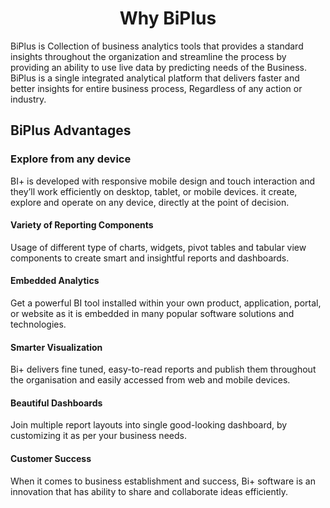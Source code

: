                           

<center><h1>Why BiPlus </h1></center> 



BiPlus is Collection of business analytics tools that provides a standard insights throughout the organization and streamline the process by providing an ability to use live data by predicting needs of the Business. BiPlus is a single integrated analytical platform that delivers faster and better insights for entire business process, Regardless of any action or industry.

## BiPlus Advantages

### Explore from any device

BI+ is developed with responsive mobile design and touch interaction and they’ll work efficiently on desktop, tablet, or mobile devices. it create, explore and operate on any device, directly at the point of decision.

#### Variety of Reporting Components

Usage of different type of charts, widgets, pivot tables and tabular view components to create smart and insightful reports and dashboards.

#### Embedded Analytics

Get a powerful BI tool installed within your own product, application, portal, or website as it is embedded in many popular software solutions and technologies.

#### Smarter Visualization

Bi+ delivers fine tuned, easy-to-read reports and publish them throughout the organisation and easily accessed from web and mobile devices.

#### Beautiful Dashboards

Join multiple report layouts into single good-looking dashboard, by customizing it as per your business needs.

#### Customer Success

When it comes to business establishment and success, Bi+ software is an innovation that has ability to share and collaborate ideas efficiently.

<!--stackedit_data:
eyJoaXN0b3J5IjpbLTQ3ODA4NTkzOSwtMTQwNTA5NzMxMCwxMj
UyOTE1MjE2LC0yNDE5MzcwNzMsODc2MTc1MTM3LDE4NDg4OTQ1
NjcsLTE2MjE0NjU4MDMsLTM3NzQ5OTMxLDE4ODg3ODczMzksMT
MxMTAxNzEzMCwxMzQzMzcwNTc4LC0yNjYwODc5MTUsLTIwNzI4
NTEwODUsNDI0MzU3ODMxXX0=
-->